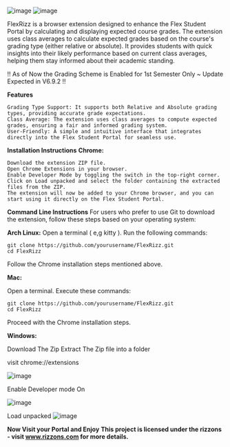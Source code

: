 ![image](https://github.com/user-attachments/assets/1e312744-9599-49ba-b62f-86b80cc5b9bf)
![image](https://github.com/user-attachments/assets/0d0f3bcd-a6aa-4bcc-a380-7452efe48070)


FlexRizz is a browser extension designed to enhance the Flex Student Portal by calculating and displaying expected course grades. The extension uses class averages to calculate expected grades based on the course's grading type (either relative or absolute). It provides students with quick insights into their likely performance based on current class averages, helping them stay informed about their academic standing.

!! As of Now the Grading Scheme is Enabled for 1st Semester Only ~ Update Expected in V6.9.2 !!


**Features**

    Grading Type Support: It supports both Relative and Absolute grading types, providing accurate grade expectations.
    Class Average: The extension uses class averages to compute expected grades, ensuring a fair and informed grading system.
    User-Friendly: A simple and intuitive interface that integrates directly into the Flex Student Portal for seamless use.

**Installation Instructions**
**Chrome:**

    Download the extension ZIP file.
    Open Chrome Extensions in your browser.
    Enable Developer Mode by toggling the switch in the top-right corner.
    Click on Load unpacked and select the folder containing the extracted files from the ZIP.
    The extension will now be added to your Chrome browser, and you can start using it directly on the Flex Student Portal.
    
**Command Line Instructions**
For users who prefer to use Git to download the extension, follow these steps based on your operating system:

**Arch Linux:**
  Open a terminal ( e,g kitty ).
  Run the following commands:

    git clone https://github.com/yourusername/FlexRizz.git
    cd FlexRizz

  Follow the Chrome installation steps mentioned above.
    
**Mac:**

  Open a terminal.
  Execute these commands:

    git clone https://github.com/yourusername/FlexRizz.git
    cd FlexRizz

  Proceed with the Chrome installation steps.

**Windows:**

Download The Zip
Extract The Zip file into a folder

visit chrome://extensions

![image](https://github.com/user-attachments/assets/be5dcaf9-5969-483d-be8f-cf78af088332)

Enable Developer mode On

![image](https://github.com/user-attachments/assets/f50f6595-fc6e-466e-84b3-139a1eb9303b)

Load unpacked 
![image](https://github.com/user-attachments/assets/d8f77316-aa49-4c5a-b637-41a9b7d2072d)

**Now Visit your Portal and Enjoy**
**This project is licensed under the rizzons - visit www.rizzons.com for more details.**
